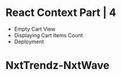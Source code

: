 # React Context Part | 4

- Empty Cart View
- Displaying Cart Items Count
- Deployment
# NxtTrendz-NxtWave
